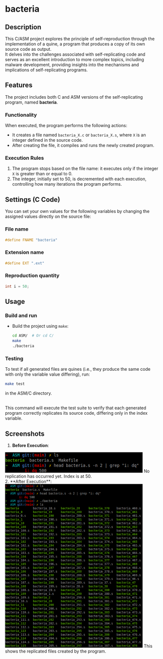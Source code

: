 # bacteria

## Description

This C/ASM project explores the principle of self-reproduction through the implementation of a quine, a program that produces a copy of its own source code as output.<br />
It delves into the challenges associated with self-replicating code and serves as an excellent introduction to more complex topics, including malware development, providing insights into the mechanisms and implications of self-replicating programs.

## Features

The project includes both C and ASM versions of the self-replicating program, named **bacteria**.

### Functionality

When executed, the program performs the following actions:

- It creates a file named `bacteria_X.c` or `bacteria_X.s`, where `X` is an integer defined in the source code.
- After creating the file, it compiles and runs the newly created program.

### Execution Rules

1. The program stops based on the file name: it executes only if the integer `X` is greater than or equal to 0.
2. The integer, initially set to 50, is decremented with each execution, controlling how many iterations the program performs.

## Settings (C Code)
You can set your own values for the following variables by changing the assigned values directly on the source file:
### File name
```c
#define FNAME "bacteria"
```

### Extension name
```c
#define EXT ".ext"
```

### Reproduction quantity
```c
int i = 50;
```

## Usage
### Build and run

- Build the project using `make`:
   ```bash
   cd ASM/  # Or cd C/
   make
   ./bacteria
   ```

### Testing

To test if all generated files are quines (i.e., they produce the same code with only the variable value differing), run:
```bash
make test
```
in the ASM/C directory.<br /><br />

This command will execute the test suite to verify that each generated program correctly replicates its source code, differing only in the index variable.

## Screenshots

1. **Before Execution**:
<img src="screenshots/initial-state.png" />
No replication has occurred yet. Index is at 50.
<br />
2. **After Execution**:
<img src="screenshots/after-replication.png" width=452 />
This shows the replicated files created by the program.
